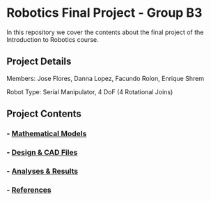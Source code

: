 # Robotics Final Project - Group B3
In this repository we cover the contents about the final project of the Introduction to Robotics course.

## Project Details

Members: Jose Flores, Danna Lopez, Facundo Rolon, Enrique Shrem

Robot Type: Serial Manipulator, 4 DoF (4 Rotational Joins)

## Project Contents
### - [Mathematical Models](Mathematical%20Models)
### - [Design & CAD Files](Design%20&%20CAD%20Files)
### - [Analyses & Results](Analyses%20&%20Results)
### - [References](References)
